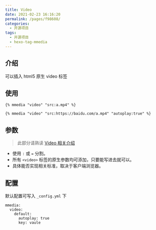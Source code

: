 ```yaml
---
title: Video
date: 2021-02-23 16:16:20
permalink: /pages/f98608/
categories:
  - 开源项目
tags:
  - 开源项目
  - hexo-tag-mmedia
---
```


## 介绍

可以插入 html5 原生 video 标签

## 使用

```
{% mmedia "video" "src:a.mp4" %}
```

```
{% mmedia "video" "src:https://baidu.com/a.mp4" "autoplay:true" %}
```

## 参数

> 此部分请熟读 [Video 相关介绍](https://www.w3.org/TR/2014/REC-html5-20141028/embedded-content-0.html#the-video-element)

- 使用 `:` 或 `=` 分割。
- 所有 `<video>` 标签的原生参数均可添加，只要能写进去就可以。
- 具体能否实现相关标准，取决于客户端浏览器。

## 配置

默认配置可写入 `_config.yml` 下

```
mmedia:
  video:
    default:
      autoplay: true
      key: vaule
```